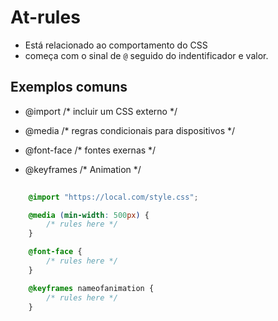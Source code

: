 # At-rules

* Está relacionado ao comportamento do CSS
* começa com o sinal de `@` seguido do indentificador e valor.

## Exemplos comuns

- @import     /* incluir um CSS externo */

- @media      /* regras condicionais para dispositivos */

- @font-face  /* fontes exernas */

- @keyframes  /* Animation */

```css
    
    @import "https://local.com/style.css";

    @media (min-width: 500px) {
        /* rules here */
    }

    @font-face {
        /* rules here */
    }

    @keyframes nameofanimation {
        /* rules here */
    }
    
```
